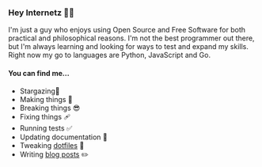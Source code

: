 ### Hey Internetz 👋🌐 

I'm just a guy who enjoys using Open Source and Free Software for both practical and philosophical reasons.
I'm not the best programmer out there, but I'm always learning and looking for ways to test and expand my skills.
Right now my go to languages are Python, JavaScript and Go.

#### You can find me...

- Stargazing🌟  
- Making things 🧰
- Breaking things 😎
- Fixing things 🩹
- Running tests ✅
- Updating documentation 📝
- Tweaking [dotfiles](https://github.com/lemonase/dotfiles) 📁
- Writing [blog posts](https://jamesdixon.dev/posts/) ✏️
